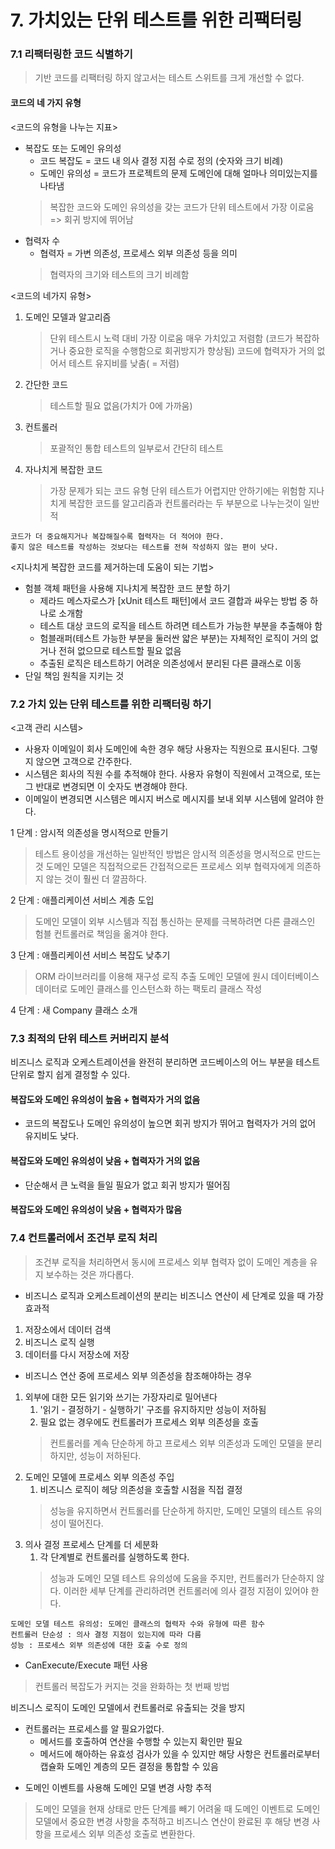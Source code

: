 # 7. 가치있는 단위 테스트를 위한 리팩터링

### 7.1 리팩터링한 코드 식별하기
> 기반 코드를 리팩터링 하지 않고서는 테스트 스위트를 크게 개선할 수 없다.

#### 코드의 네 가지 유형
<코드의 유형을 나누는 지표>
* 복잡도 또는 도메인 유의성
  * 코드 복잡도 = 코드 내 의사 결정 지점 수로 정의 (숫자와 크기 비례)
  * 도메인 유의성 = 코드가 프로젝트의 문제 도메인에 대해 얼마나 의미있는지를 나타냄
  > 복잡한 코드와 도메인 유의성을 갖는 코드가 단위 테스트에서 가장 이로움 => 회귀 방지에 뛰어남
* 협력자 수
  * 협력자 = 가변 의존성, 프로세스 외부 의존성 등을 의미
  > 협력자의 크기와 테스트의 크기 비례함

<코드의 네가지 유형>
1. 도메인 모델과 알고리즘
    > 단위 테스트시 노력 대비 가장 이로움
    > 매우 가치있고 저렴함 (코드가 복잡하거나 중요한 로직을 수행함으로 회귀방지가 향상됨)
    > 코드에 협력자가 거의 없어서 테스트 유지비를 낮춤( = 저렴)
2. 간단한 코드
   > 테스트할 필요 없음(가치가 0에 가까움)
3. 컨트롤러
   > 포괄적인 통합 테스트의 일부로서 간단히 테스트
4. 자나치게 복잡한 코드
   > 가장 문제가 되는 코드 유형
   > 단위 테스트가 어렵지만 안하기에는 위험함
   > 지나치게 복잡한 코드를 알고리즘과 컨트롤러라는 두 부분으로 나누는것이 일반적

~~~
코드가 더 중요해지거나 복잡해질수록 협력자는 더 적어야 한다.
좋지 않은 테스트를 작성하는 것보다는 테스트를 전혀 작성하지 않는 편이 낫다.
~~~

<지나치게 복잡한 코드를 제거하는데 도움이 되는 기법>

* 험블 객체 패턴을 사용해 지나치게 복잡한 코드 분할 하기
  * 제라드 메스자로스가 [xUnit 테스트 패턴]에서 코드 결합과 싸우는 방법 중 하나로 소개함
  * 테스트 대상 코드의 로직을 테스트 하려면 테스트가 가능한 부분을 추출해야 함
  * 험블래퍼(테스트 가능한 부분을 둘러싼 얇은 부분)는 자체적인 로직이 거의 없거나 전혀 없으므로 테스트할 필요 없음
  * 추출된 로직은 테스트하기 어려운 의존성에서 분리된 다른 클래스로 이동
* 단일 책임 원칙을 지키는 것

### 7.2 가치 있는 단위 테스트를 위한 리팩터링 하기
<고객 관리 시스템>
* 사용자 이메일이 회사 도메인에 속한 경우 해당 사용자는 직원으로 표시된다. 그렇지 않으면 고객으로 간주한다.
* 시스템은 회사의 직원 수를 추적해야 한다. 사용자 유형이 직원에서 고객으로, 또는 그 반대로 변경되면 이 숫자도 변경해야 한다.
* 이메일이 변경되면 시스템은 메시지 버스로 메시지를 보내 외부 시스템에 알려야 한다.

1 단계 : 암시적 의존성을 명시적으로 만들기
> 테스트 용이성을 개선하는 일반적인 방법은 암시적 의존성을 명시적으로 만드는 것
> 도메인 모델은 직접적으로든 간접적으로든 프로세스 외부 협력자에게 의존하지 않는 것이 훨씬 더 깔끔하다.

2 단계 : 애플리케이션 서비스 계층 도입
> 도메인 모델이 외부 시스템과 직접 통신하는 문제를 극복하려면 다른 클래스인 험블 컨트롤러로 책임을 옮겨야 한다.

3 단계 : 애플리케이션 서비스 복잡도 낮추기
> ORM 라이브러리를 이용해 재구성 로직 추출
> 도메인 모델에 원시 데이터베이스 데이터로 도메인 클래스를 인스턴스화 하는 팩토리 클래스 작성

4 단계 : 새 Company 클래스 소개

### 7.3 최적의 단위 테스트 커버리지 분석
비즈니스 로직과 오케스트레이션을 완전히 분리하면 코드베이스의 어느 부분을 테스트 단위로 할지 쉽게 결정할 수 있다.

#### 복잡도와 도메인 유의성이 높음 + 협력자가 거의 없음
* 코드의 복잡도나 도메인 유의성이 높으면 회귀 방지가 뛰어고 협력자가 거의 없어 유지비도 낮다.

#### 복잡도와 도메인 유의성이 낮음 + 협력자가 거의 없음
* 단순해서 큰 노력을 들일 필요가 없고 회귀 방지가 떨어짐

#### 복잡도와 도메인 유의성이 낮음 + 협력자가 많음

### 7.4 컨트롤러에서 조건부 로직 처리
> 조건부 로직을 처리하면서 동시에 프로세스 외부 협력자 없이 도메인 계층을 유지 보수하는 것은 까다롭다.

* 비즈니스 로직과 오케스트레이션의 분리는 비즈니스 연산이 세 단계로 있을 때 가장 효과적
1. 저장소에서 데이터 검색
2. 비즈니스 로직 실행
3. 데이터를 다시 저장소에 저장

* 비즈니스 연산 중에 프로세스 외부 의존성을 참조해야하는 경우
1. 외부에 대한 모든 읽기와 쓰기는 가장자리로 밀어낸다
   1. '읽기 - 결정하기 - 실행하기' 구조를 유지하지만 성능이 저하됨
   2. 필요 없는 경우에도 컨트롤러가 프로세스 외부 의존성을 호출
   > 컨트롤러를 계속 단순하게 하고 프로세스 외부 의존성과 도메인 모델을 분리하지만, 성능이 저하된다.
2. 도메인 모델에 프로세스 외부 의존성 주입
   1. 비즈니스 로직이 헤당 의존성을 호출할 시점을 직접 결정
   > 성능을 유지하면서 컨트롤러를 단순하게 하지만, 도메인 모델의 테스트 유의성이 떨어진다.
3. 의사 결정 프로세스 단계를 더 세분화
   1. 각 단계별로 컨트롤러를 실행하도록 한다.
   > 성능과 도메인 모델 테스트 유의성에 도움을 주지만, 컨트롤러가 단순하지 않다.
   > 이러한 세부 단계를 관리하려면 컨트롤러에 의사 결정 지점이 있어야 한다.

~~~
도메인 모델 테스트 유의성: 도메인 클래스의 협력자 수와 유형에 따른 함수
컨트롤러 단순성 : 의사 결정 지점이 있는지에 따라 다름
성능 : 프로세스 외부 의존성에 대한 호출 수로 정의
~~~

* CanExecute/Execute 패턴 사용
> 컨트롤러 복잡도가 커지는 것을 완화하는 첫 번째 방법
 
비즈니스 로직이 도메인 모델에서 컨트롤러로 유출되는 것을 방지
- 컨트롤러는 프로세스를 알 필요가없다.
  - 메서드를 호출하여 연산을 수행할 수 있는지 확인만 필요
  - 메서드에 해아하는 유효성 검사가 있을 수 있지만 해당 사항은 컨트롤러로부터 캡슐화 
도메인 계층의 모든 결정을 통합할 수 있음

* 도메인 이벤트를 사용해 도메인 모델 변경 사항 추적
> 도메인 모델을 현재 상태로 만든 단계를 빼기 어려울 때
> 도메인 이벤트로 도메인 모델에서 중요한 변경 사항을 추적하고 비즈니스 연산이 완료된 후 해당 변경 사항을 프로세스 외부 의존성 호출로 변환한다.
